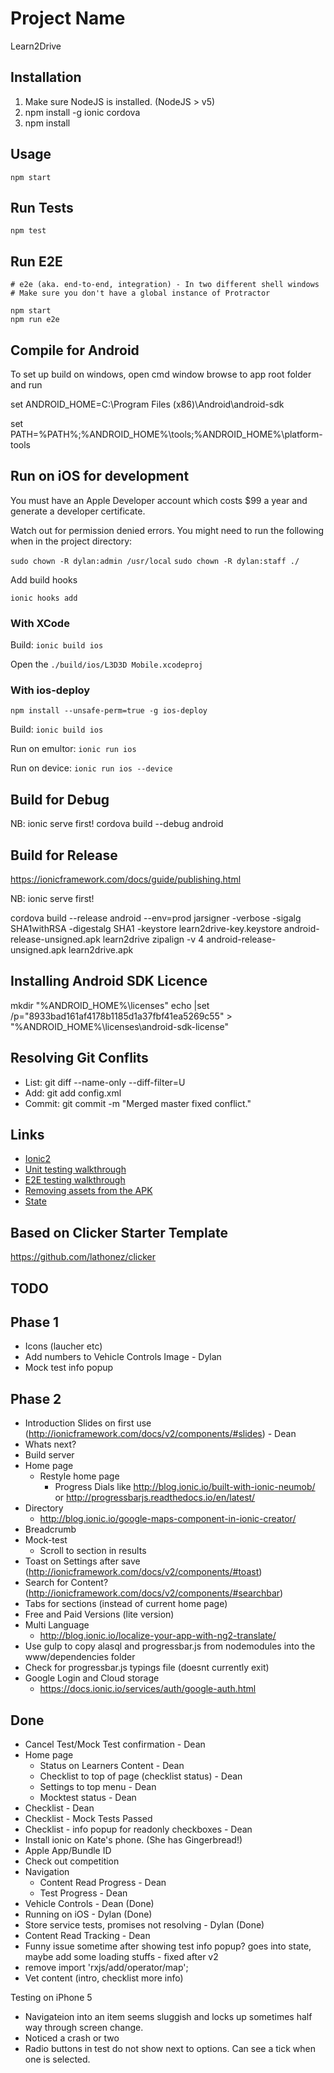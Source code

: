 # Project Name

Learn2Drive

## Installation

1. Make sure NodeJS is installed. (NodeJS > v5)
2. npm install -g ionic cordova
3. npm install

## Usage

```npm start```

## Run Tests

```npm test```

## Run E2E
```
# e2e (aka. end-to-end, integration) - In two different shell windows
# Make sure you don't have a global instance of Protractor

npm start
npm run e2e
```

## Compile for Android

To set up build on windows, open cmd window browse to app root folder and run

set ANDROID_HOME=C:\Program Files (x86)\Android\android-sdk

set PATH=%PATH%;%ANDROID\_HOME%\tools;%ANDROID\_HOME%\platform-tools


## Run on iOS for development

You must have an Apple Developer account which costs $99 a year and generate a developer certificate.

Watch out for permission denied errors. You might need to run the following when in the project directory:
 
 ```sudo chown -R dylan:admin /usr/local```
 ```sudo chown -R dylan:staff ./```

Add build hooks

```ionic hooks add```


### With XCode

Build:
```ionic build ios```

Open the `./build/ios/L3D3D Mobile.xcodeproj`


### With ios-deploy

```npm install --unsafe-perm=true -g ios-deploy```

Build:
```ionic build ios```

Run on emultor:
```ionic run ios```

Run on device:
```ionic run ios --device```

## Build for Debug

NB: ionic serve first!
cordova build --debug android

## Build for Release

https://ionicframework.com/docs/guide/publishing.html

NB: ionic serve first!

cordova build --release android --env=prod
jarsigner -verbose -sigalg SHA1withRSA -digestalg SHA1 -keystore learn2drive-key.keystore android-release-unsigned.apk learn2drive
zipalign -v 4 android-release-unsigned.apk learn2drive.apk

## Installing Android SDK Licence

mkdir "%ANDROID_HOME%\licenses"
echo |set /p="8933bad161af4178b1185d1a37fbf41ea5269c55" > "%ANDROID_HOME%\licenses\android-sdk-license"

## Resolving Git Conflits

- List: git diff --name-only --diff-filter=U
- Add: git add config.xml
- Commit: git commit -m "Merged master fixed conflict."


## Links

* [Ionic2](http://ionicframework.com/docs/v2/)
* [Unit testing walkthrough](http://lathonez.com/2016/ionic-2-unit-testing/)
* [E2E testing walkthrough](http://lathonez.com/2016/ionic-2-e2e-testing/)
* [Removing assets from the APK](http://lathonez.com/2016/cordova-remove-assets/)
* [State](https://www.raymondcamden.com/2015/04/20/ionic-adds-a-new-state-feature?utm_content=buffer20073&utm_medium=social&utm_source=twitter.com&utm_campaign=buffer)


## Based on Clicker Starter Template
https://github.com/lathonez/clicker


## TODO

Phase 1
-------
- Icons (laucher etc)
- Add numbers to Vehicle Controls Image - Dylan 
- Mock test info popup



Phase 2
--------
- Introduction Slides on first use (http://ionicframework.com/docs/v2/components/#slides) - Dean
- Whats next?
- Build server
- Home page
    - Restyle home page
        - Progress Dials like http://blog.ionic.io/built-with-ionic-neumob/
            or http://progressbarjs.readthedocs.io/en/latest/
- Directory
    - http://blog.ionic.io/google-maps-component-in-ionic-creator/
- Breadcrumb
- Mock-test
    - Scroll to section in results
- Toast on Settings after save (http://ionicframework.com/docs/v2/components/#toast)
- Search for Content? (http://ionicframework.com/docs/v2/components/#searchbar)
- Tabs for sections (instead of current home page)
- Free and Paid Versions (lite version)
- Multi Language
    - http://blog.ionic.io/localize-your-app-with-ng2-translate/
- Use gulp to copy alasql and progressbar.js from nodemodules into the www/dependencies folder 
- Check for progressbar.js typings file (doesnt currently exit) 
- Google Login and Cloud storage
    - https://docs.ionic.io/services/auth/google-auth.html



Done
-------
- Cancel Test/Mock Test confirmation - Dean
- Home page
    - Status on Learners Content - Dean
    - Checklist to top of page (checklist status) - Dean
    - Settings to top menu - Dean
    - Mocktest status - Dean
- Checklist - Dean
- Checklist - Mock Tests Passed
- Checklist - info popup for readonly checkboxes - Dean
- Install ionic on Kate's phone. (She has Gingerbread!)
- Apple App/Bundle ID
- Check out competition
- Navigation 
    - Content Read Progress - Dean 
    - Test Progress - Dean 
- Vehicle Controls - Dean (Done)
- Running on iOS - Dylan (Done)
- Store service tests, promises not resolving - Dylan (Done)
- Content Read Tracking - Dean
- Funny issue sometime after showing test info popup? goes into state, maybe add some loading stuffs - fixed after v2
- remove import 'rxjs/add/operator/map';
- Vet content (intro, checklist more info)

Testing on iPhone 5
- Navigateion into an item seems sluggish and locks up sometimes half way through screen change.
- Noticed a crash or two
- Radio buttons in test do not show next to options. Can see a tick when one is selected.




